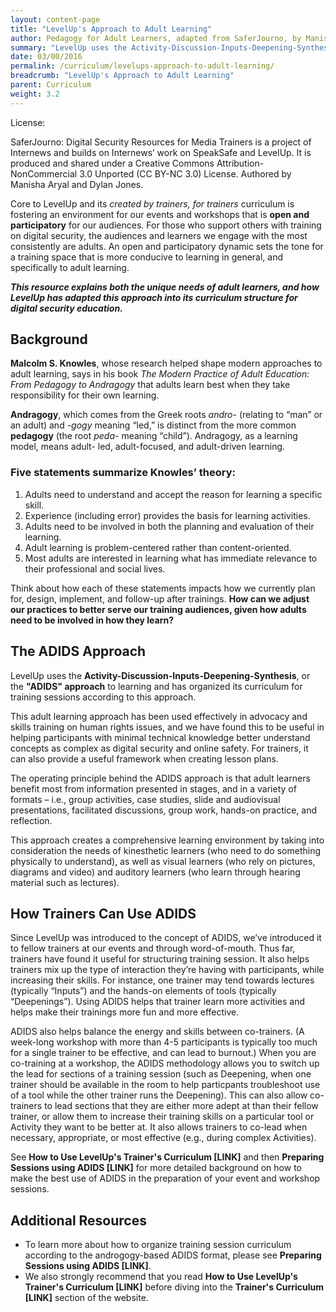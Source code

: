 ```yaml
---
layout: content-page
title: "LevelUp's Approach to Adult Learning"
author: Pedagogy for Adult Learners, adapted from SaferJourno, by Manisha Aryal and DJ.
summary: "LevelUp uses the Activity-Discussion-Inputs-Deepening-Synthesis, or the ADIDS approach to learning and has organized its curriculum for training sessions according to this approach - where does this approach come from, and why was it chosen?"
date: 03/00/2016
permalink: /curriculum/levelups-approach-to-adult-learning/
breadcrumb: "LevelUp's Approach to Adult Learning"
parent: Curriculum
weight: 3.2
---
```

License:

SaferJourno: Digital Security Resources for Media Trainers is a project of Internews and builds on Internews’ work on SpeakSafe and LevelUp. It is produced and shared under a Creative Commons Attribution-NonCommercial 3.0 Unported (CC BY-NC 3.0) License. Authored by Manisha Aryal and Dylan Jones.

Core to LevelUp and its *created by trainers, for trainers* curriculum is fostering an environment for our events and workshops that is **open and participatory** for our audiences. For those who support others with training on digital security, the audiences and learners we engage with the most consistently are adults. An open and participatory dynamic sets the tone for a training space that is more conducive to learning in general, and specifically to adult learning.

***This resource explains both the unique needs of adult learners, and how LevelUp has adapted this approach into its curriculum structure for digital security education.***

## Background ##
**Malcolm S. Knowles**, whose research helped shape modern approaches to adult learning, says in his book *The Modern Practice of Adult Education: From Pedagogy to Andragogy* that adults learn best when they take responsibility for their own learning.

**Andragogy**, which comes from the Greek roots *andro-* (relating to “man” or an adult) and *-gogy* meaning “led,” is distinct from the more common **pedagogy** (the root *peda-* meaning “child”). Andragogy, as a learning model, means adult- led, adult-focused, and adult-driven learning.

### Five statements summarize Knowles’ theory: ###

1. Adults need to understand and accept the reason for learning a specific skill.
2. Experience (including error) provides the basis for learning activities.
3. Adults need to be involved in both the planning and evaluation of their learning.
4. Adult learning is problem-centered rather than content-oriented.
5. Most adults are interested in learning what has immediate relevance to their professional and social lives.

Think about how each of these statements impacts how we currently plan for, design, implement, and follow-up after trainings. **How can we adjust our practices to better serve our training audiences, given how adults need to be involved in how they learn?**

## The ADIDS Approach ##

LevelUp uses the **Activity-Discussion-Inputs-Deepening-Synthesis**, or the **"ADIDS" approach** to learning and has organized its curriculum for training sessions according to this approach.

This adult learning approach has been used effectively in advocacy and skills training on human rights issues, and we have found this to be useful in helping participants with minimal technical knowledge better understand concepts as complex as digital security and online safety. For trainers, it can also provide a useful framework when creating lesson plans.

The operating principle behind the ADIDS approach is that adult learners benefit most from information presented in stages, and in a variety of formats – i.e., group activities, case studies, slide and audiovisual presentations, facilitated discussions, group work, hands-on practice, and reflection.

This approach creates a comprehensive learning environment by taking into consideration the needs of kinesthetic learners (who need to do something physically to understand), as well as visual learners (who rely on pictures, diagrams and video) and auditory learners (who learn through hearing material such as lectures).

## How Trainers Can Use ADIDS ##

Since LevelUp was introduced to the concept of ADIDS, we’ve introduced it to fellow trainers at our events and through word-of-mouth. Thus far, trainers have found it useful for structuring training session. It also helps trainers mix up the type of interaction they’re having with participants, while increasing their skills. For instance, one trainer may tend towards lectures (typically “Inputs”) and the hands-on elements of tools (typically “Deepenings”). Using ADIDS helps that trainer learn more activities and helps make their trainings more fun and more effective.

ADIDS also helps balance the energy and skills between co-trainers. (A week-long workshop with more than 4-5 participants is typically too much for a single trainer to be effective, and can lead to burnout.) When you are co-training at a workshop, the ADIDS methodology allows you to switch up the lead for sections of a training session (such as Deepening, when one trainer should be available in the room to help particpants troubleshoot use of a tool while the other trainer runs the Deepening). This can also allow co-trainers to lead sections that they are either more adept at than their fellow trainer, or allow them to increase their training skills on a particular tool or Activity they want to be better at. It also allows trainers to co-lead when necessary, appropriate, or most effective (e.g., during complex Activities).

See **How to Use LevelUp's Trainer's Curriculum [LINK]** and then **Preparing Sessions using ADIDS [LINK]** for more detailed background on how to make the best use of ADIDS in the preparation of your event and workshop sessions.

## Additional Resources ##


- To learn more about how to organize training session curriculum according to the androgogy-based ADIDS format, please see **Preparing Sessions using ADIDS [LINK]**.
- We also strongly recommend that you read **How to Use LevelUp's Trainer's Curriculum [LINK]** before diving into the **Trainer's Curriculum [LINK]** section of the website.
